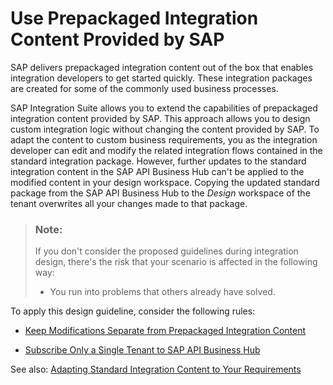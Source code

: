 <!-- loio95c68ce417e2476d994f082b9301a98d -->

# Use Prepackaged Integration Content Provided by SAP

SAP delivers prepackaged integration content out of the box that enables integration developers to get started quickly. These integration packages are created for some of the commonly used business processes.

SAP Integration Suite allows you to extend the capabilities of prepackaged integration content provided by SAP. This approach allows you to design custom integration logic without changing the content provided by SAP. To adapt the content to custom business requirements, you as the integration developer can edit and modify the related integration flows contained in the standard integration package. However, further updates to the standard integration content in the SAP API Business Hub can't be applied to the modified content in your design workspace. Copying the updated standard package from the SAP API Business Hub to the *Design* workspace of the tenant overwrites all your changes made to that package.

> ### Note:  
> If you don't consider the proposed guidelines during integration design, there's the risk that your scenario is affected in the following way:
> 
> -   You run into problems that others already have solved.

To apply this design guideline, consider the following rules:

-   [Keep Modifications Separate from Prepackaged Integration Content](keep-modifications-separate-from-prepackaged-integration-content-1f4c046.md)

-   [Subscribe Only a Single Tenant to SAP API Business Hub](subscribe-only-a-single-tenant-to-sap-api-business-hub-185a52a.md)


See also: [Adapting Standard Integration Content to Your Requirements](adapting-standard-integration-content-to-your-requirements-35b53da.md)

